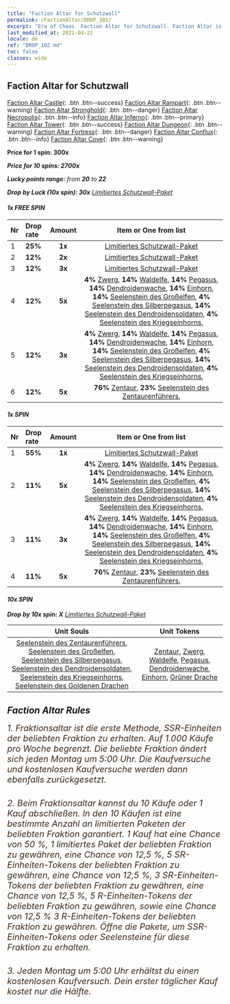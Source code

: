 ```yaml
---
title: "Faction Altar for Schutzwall"
permalink: /FactionAltar/DROP_102/
excerpt: "Era of Chaos  Faction Altar for Schutzwall. Faction Altar is the primary method for obtaining SSR units from the popular faction. Limited to 1,000 purchases each week. The popular faction changes at 05:00 every Monday. Purchase attempts and free purchase attempts will also reset then."
last_modified_at: 2021-04-21
locale: de
ref: "DROP_102.md"
toc: false
classes: wide
---
```


##  Faction Altar for **Schutzwall**

  [Faction Altar Castle](/de/FactionAltar/DROP_101/){: .btn .btn--success} [Faction Altar Rampart](/de/FactionAltar/DROP_102/){: .btn .btn--warning} [Faction Altar Stronghold](/de/FactionAltar/DROP_103/){: .btn .btn--danger} [Faction Altar Necropolis](/de/FactionAltar/DROP_104/){: .btn .btn--info} [Faction Altar Inferno](/de/FactionAltar/DROP_105/){: .btn .btn--primary} [Faction Altar Tower](/de/FactionAltar/DROP_106/){: .btn .btn--success} [Faction Altar Dungeon](/de/FactionAltar/DROP_107/){: .btn .btn--warning} [Faction Altar Fortress](/de/FactionAltar/DROP_108/){: .btn .btn--danger} [Faction Altar Conflux](/de/FactionAltar/DROP_109/){: .btn .btn--info} [Faction Altar Cove](/de/FactionAltar/DROP_112/){: .btn .btn--warning} 

  **Price for 1 spin: 300x** <i class="fas fa-gem"/>

  **Price for 10 spins: 2700x** <i class="fas fa-gem"/>

  **Lucky points range:** from **20** to **22**

  **Drop by Luck (10x spin): 30x** [Limitiertes Schutzwall-Paket](/de/Items/con_2101/)

####  1x FREE SPIN 

  |    Nr    |  Drop rate  |  Amount   |   Item or One from list  |
  |:---------|:------------|:---------:|:------------------------:|
  | 1 | **25%** | **1x** | [Limitiertes Schutzwall-Paket](/de/Items/con_2101/) |
  | 2 | **12%** | **2x** | [Limitiertes Schutzwall-Paket](/de/Items/con_2101/) |
  | 3 | **12%** | **3x** | [Limitiertes Schutzwall-Paket](/de/Items/con_2101/) |
  | 4 | **12%** | **5x** |  **4%** [Zwerg](/de/Items/unt_200/),  **14%** [Waldelfe](/de/Items/unt_201/),  **14%** [Pegasus](/de/Items/unt_202/),  **14%** [Dendroidenwache](/de/Items/unt_203/),  **14%** [Einhorn](/de/Items/unt_204/),  **14%** [Seelenstein des Großelfen](/de/Items/unt_291/),  **4%** [Seelenstein des Silberpegasus](/de/Items/unt_292/),  **14%** [Seelenstein des Dendroidensoldaten](/de/Items/unt_293/),  **4%** [Seelenstein des Kriegseinhorns](/de/Items/unt_294/),  |
  | 5 | **12%** | **3x** |  **4%** [Zwerg](/de/Items/unt_200/),  **14%** [Waldelfe](/de/Items/unt_201/),  **14%** [Pegasus](/de/Items/unt_202/),  **14%** [Dendroidenwache](/de/Items/unt_203/),  **14%** [Einhorn](/de/Items/unt_204/),  **14%** [Seelenstein des Großelfen](/de/Items/unt_291/),  **4%** [Seelenstein des Silberpegasus](/de/Items/unt_292/),  **14%** [Seelenstein des Dendroidensoldaten](/de/Items/unt_293/),  **4%** [Seelenstein des Kriegseinhorns](/de/Items/unt_294/),  |
  | 6 | **12%** | **5x** |  **76%** [Zentaur](/de/Items/unt_199/),  **23%** [Seelenstein des Zentaurenführers](/de/Items/unt_290/),  |


####  1x SPIN 

  |    Nr    |  Drop rate  |  Amount   |   Item or One from list  |
  |:---------|:------------|:---------:|:------------------------:|
  | 1 | **55%** | **1x** | [Limitiertes Schutzwall-Paket](/de/Items/con_2101/) |
  | 2 | **11%** | **5x** |  **4%** [Zwerg](/de/Items/unt_200/),  **14%** [Waldelfe](/de/Items/unt_201/),  **14%** [Pegasus](/de/Items/unt_202/),  **14%** [Dendroidenwache](/de/Items/unt_203/),  **14%** [Einhorn](/de/Items/unt_204/),  **14%** [Seelenstein des Großelfen](/de/Items/unt_291/),  **4%** [Seelenstein des Silberpegasus](/de/Items/unt_292/),  **14%** [Seelenstein des Dendroidensoldaten](/de/Items/unt_293/),  **4%** [Seelenstein des Kriegseinhorns](/de/Items/unt_294/),  |
  | 3 | **11%** | **3x** |  **4%** [Zwerg](/de/Items/unt_200/),  **14%** [Waldelfe](/de/Items/unt_201/),  **14%** [Pegasus](/de/Items/unt_202/),  **14%** [Dendroidenwache](/de/Items/unt_203/),  **14%** [Einhorn](/de/Items/unt_204/),  **14%** [Seelenstein des Großelfen](/de/Items/unt_291/),  **4%** [Seelenstein des Silberpegasus](/de/Items/unt_292/),  **14%** [Seelenstein des Dendroidensoldaten](/de/Items/unt_293/),  **4%** [Seelenstein des Kriegseinhorns](/de/Items/unt_294/),  |
  | 4 | **11%** | **5x** |  **76%** [Zentaur](/de/Items/unt_199/),  **23%** [Seelenstein des Zentaurenführers](/de/Items/unt_290/),  |


####  10x SPIN 

  **Drop by 10x spin: X** [Limitiertes Schutzwall-Paket](/de/Items/con_2101/)

  |    Unit Souls    |  Unit Tokens  |
  |:----------------:|:-------------:|
  | [Seelenstein des Zentaurenführers](/de/Items/unt_290/), [Seelenstein des Großelfen](/de/Items/unt_291/), [Seelenstein des Silberpegasus](/de/Items/unt_292/), [Seelenstein des Dendroidensoldaten](/de/Items/unt_293/), [Seelenstein des Kriegseinhorns](/de/Items/unt_294/), [Seelenstein des Goldenen Drachen](/de/Items/unt_295/) | [Zentaur](/de/Items/unt_199/), [Zwerg](/de/Items/unt_200/), [Waldelfe](/de/Items/unt_201/), [Pegasus](/de/Items/unt_202/), [Dendroidenwache](/de/Items/unt_203/), [Einhorn](/de/Items/unt_204/), [Grüner Drache](/de/Items/unt_205/) |



## Faction Altar Rules

  <span style="color: #3c2a1e;font-size:20px">1. Fraktionsaltar ist die erste Methode, SSR-Einheiten der beliebten Fraktion zu erhalten. Auf 1.000 Käufe pro Woche begrenzt. Die beliebte Fraktion ändert sich jeden Montag um 5:00 Uhr. Die Kaufversuche und kostenlosen Kaufversuche werden dann ebenfalls zurückgesetzt.</span><br/>

<br/>  <span style="color: #3c2a1e;font-size:20px">2. Beim Fraktionsaltar kannst du 10 Käufe oder 1 Kauf abschließen. In den 10 Käufen ist eine bestimmte Anzahl an limitierten Paketen der beliebten Fraktion garantiert. 1 Kauf hat eine Chance von 50 %, 1 limitiertes Paket der beliebten Fraktion zu gewähren, eine Chance von 12,5 %, 5 SR-Einheiten-Tokens der beliebten Fraktion zu gewähren, eine Chance von 12,5 %, 3 SR-Einheiten-Tokens der beliebten Fraktion zu gewähren, eine Chance von 12,5 %, 5 R-Einheiten-Tokens der beliebten Fraktion zu gewähren, sowie eine Chance von 12,5 % 3 R-Einheiten-Tokens der beliebten Fraktion zu gewähren. Öffne die Pakete, um SSR-Einheiten-Tokens oder Seelensteine für diese Fraktion zu erhalten.</span>

<br/>  <span style="color: #3c2a1e;font-size:20px">3. Jeden Montag um 5:00 Uhr erhältst du einen kostenlosen Kaufversuch. Dein erster täglicher Kauf kostet nur die Hälfte.</span><br/>

<br/>